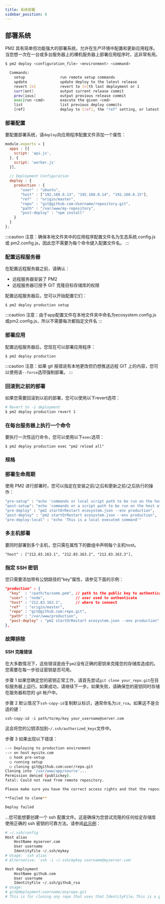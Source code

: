 ```yaml
---
title: 系统部署
sidebar_position: 8
---
```


## 部署系统

PM2 具有简单但功能强大的部署系统，允许在生产环境中配置和更新应用程序。当您想一次在一台或多台服务器上的裸机服务器上部署应用程序时，这非常有用。

```bash
$ pm2 deploy <configuration_file> <environment> <command>

  Commands:
    setup                run remote setup commands
    update               update deploy to the latest release
    revert [n]           revert to [n]th last deployment or 1
    curr[ent]            output current release commit
    prev[ious]           output previous release commit
    exec|run <cmd>       execute the given <cmd>
    list                 list previous deploy commits
    [ref]                deploy to [ref], the "ref" setting, or latest tag
```

### 部署配置

要配置部署系统，请`deploy`向应用程序配置文件添加一个属性：

```js
module.exports = {
  apps : [{
    script: 'api.js',
  }, {
    script: 'worker.js'
  }],
   
  // Deployment Configuration
  deploy : {
    production : {
       "user" : "ubuntu",
       "host" : ["192.168.0.13", "192.168.0.14", "192.168.0.15"],
       "ref"  : "origin/master",
       "repo" : "git@github.com:Username/repository.git",
       "path" : "/var/www/my-repository",
       "post-deploy" : "npm install"
    }
  }
};
```

:::caution
注意：确保本地文件夹中的应用程序配置文件名为生态系统.config.js 或 pm2.config.js，因此您不需要为每个命令键入配置文件名。
:::

### 配置远程服务器

在配置远程服务器之前，请确认：

- 远程服务器安装了 PM2
- 远程服务器已授予 GIT 克隆目标存储库的权限

配置远程服务器后，您可以开始配置它们：

```
$ pm2 deploy production setup
```

:::cautiion
注意：由于app配置文件在本地文件夹中命名为ecosystem.config.js或pm2.config.js，所以不需要每次都指定文件名
:::

### 部署应用

配置远程服务器后，您现在可以部署应用程序：

```
$ pm2 deploy production
```

:::caution
注意：如果 git 报错说有本地更改但仍想推送远程 GIT 上的内容，您可以使用该`--force`选项强制部署。
:::

### 回滚到之前的部署

如果您需要回滚到以前的部署，您可以使用以下revert选项：

```bash
# Revert to -1 deployment
$ pm2 deploy production revert 1
```

### 在每台服务器上执行一个命令

要执行一次性运行命令，您可以使用以下`exec`选项：

```
$ pm2 deploy production exec "pm2 reload all"
```

### 规格

### 部署生命周期

使用 PM2 进行部署时，您可以指定在安装之前/之后和更新之前/之后执行的操作：

```bash
"pre-setup" : "echo 'commands or local script path to be run on the host before the setup process starts'",
"post-setup": "echo 'commands or a script path to be run on the host after cloning the repo'",
"pre-deploy" : "pm2 startOrRestart ecosystem.json --env production",
"post-deploy" : "pm2 startOrRestart ecosystem.json --env production",
"pre-deploy-local" : "echo 'This is a local executed command'"
```

### 多主机部署

要同时部署到多个主机，您只需在属性下的数组中声明每个主机host。

```
"host" : ["212.83.163.1", "212.83.163.2", "212.83.163.3"],
```

### 指定 SSH 密钥

您只需要添加带有公钥路径的“key”属性，请参见下面的示例：

```json
"production" : {
  "key"  : "/path/to/some.pem", // path to the public key to authenticate
  "user" : "node",              // user used to authenticate
  "host" : "212.83.163.1",      // where to connect
  "ref"  : "origin/master",
  "repo" : "git@github.com:repo.git",
  "path" : "/var/www/production",
  "post-deploy" : "pm2 startOrRestart ecosystem.json --env production"
},
```

### 故障排除

#### SSH 克隆错误

在大多数情况下，这些错误是由于`pm2`没有正确的密钥来克隆您的存储库造成的。您需要在每一步验证密钥是否可用。

步骤 1 如果您确定您的密钥正常工作，请首先尝试`git clone your_repo.git`在目标服务器上运行。如果成功，请继续下一步。如果失败，请确保您的密钥同时存储在服务器和您的 git 帐户中。

步骤 2 默认情况下`ssh-copy-id`复制默认标识，通常命名为`id_rsa`。如果这不是合适的键：

```
ssh-copy-id -i path/to/my/key your_username@server.com
```

这会将您的公钥添加到`~/.ssh/authorized_keys`文件中。

步骤 3 如果出现以下错误：

```bash
--> Deploying to production environment
--> on host mysite.com
  ○ hook pre-setup
  ○ running setup
  ○ cloning git@github.com:user/repo.git
Cloning into '/var/www/app/source'...
Permission denied (publickey).
fatal: Could not read from remote repository.

Please make sure you have the correct access rights and that the repository exists.

**Failed to clone**

Deploy failed
```

…您可能想要创建一个 ssh 配置文件。这是确保为您尝试克隆的任何给定存储库使用正确的 ssh 密钥的可靠方法。请参阅[此示例](https://gist.github.com/Protosac/c3fb459b1a942f161f23556f61a67d66)：

```bash
# ~/.ssh/config
Host alias
    HostName myserver.com
    User username
    IdentityFile ~/.ssh/mykey
# Usage: `ssh alias`
# Alternative: `ssh -i ~/.ssh/mykey username@myserver.com`

Host deployment
    HostName github.com
    User username
    IdentityFile ~/.ssh/github_rsa
# Usage:
# git@deployment:username/anyrepo.git
# This is for cloning any repo that uses that IdentityFile。This is a good way to make sure that your remote cloning commands use the appropriate key
```